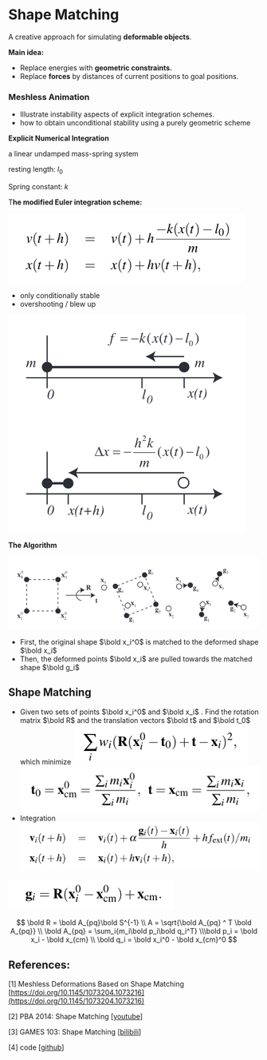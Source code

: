 # Shape Matching

A creative approach for simulating **deformable objects**.

**Main idea:**

- Replace energies with **geometric constraints.**
- Replace **forces** by distances of current positions to goal positions.

### Meshless Animation

- Illustrate instability aspects of explicit integration schemes.
- how to obtain unconditional stability using a purely geometric scheme

**Explicit Numerical Integration**

a linear undamped mass-spring system

resting length: $l_0$

Spring constant: $k$

T**he modified Euler integration scheme:**

![Untitled](./images/1-0.png)

- only conditionally stable
- overshooting / blew up

![Untitled](./images/1-1.png)

**The Algorithm**

![Untitled](./images/1-2.png)

- First, the original shape $\bold x_i^0$ is matched to the deformed shape $\bold x_i$
- Then, the deformed points $\bold x_i$ are pulled towards the matched shape $\bold g_i$

## Shape Matching

- Given two sets of points $\bold x_i^0$ and $\bold x_i$ . Find the rotation matrix $\bold R$ and the translation vectors $\bold t$ and $\bold t_0$ which minimize
  ![Untitled](./images/1-3.png)
  ![Untitled](./images/1-4.png)
- Integration
  ![Untitled](./images/1-5.png)

![Untitled](./images/1-6.png)

$$
\bold R = \bold A_{pq}\bold S^{-1} \\ A = \sqrt{\bold A_{pq} ^ T \bold A_{pq}} \\ \bold A_{pq} = \sum_i{m_i\bold p_i\bold q_i^T} \\\bold p_i = \bold x_i - \bold x_{cm} \\ \bold q_i = \bold x_i^0 - \bold x_{cm}^0
$$

## References:

[1] Meshless Deformations Based on Shape Matching [https://doi.org/10.1145/1073204.1073216](https://doi.org/10.1145/1073204.1073216)

[2] PBA 2014: Shape Matching [[youtube](https://www.youtube.com/watch?v=6Zsv2PyeQ5c&list=PL_a9tY9IhJuM2dIVCH_ZC0Pn5871eDY7_&index=3&ab_channel=LadislavKavan)]

[3] GAMES 103: Shape Matching [[bilibili](https://www.bilibili.com/video/BV12Q4y1S73g?p=4&vd_source=090c8b9d2b6f5026cf63d68df4e4f527)]

[4] code [[github](https://github.com/zhiyuXiao1221/Meshless-Deformations-Based-on-Shape-Matching)]
